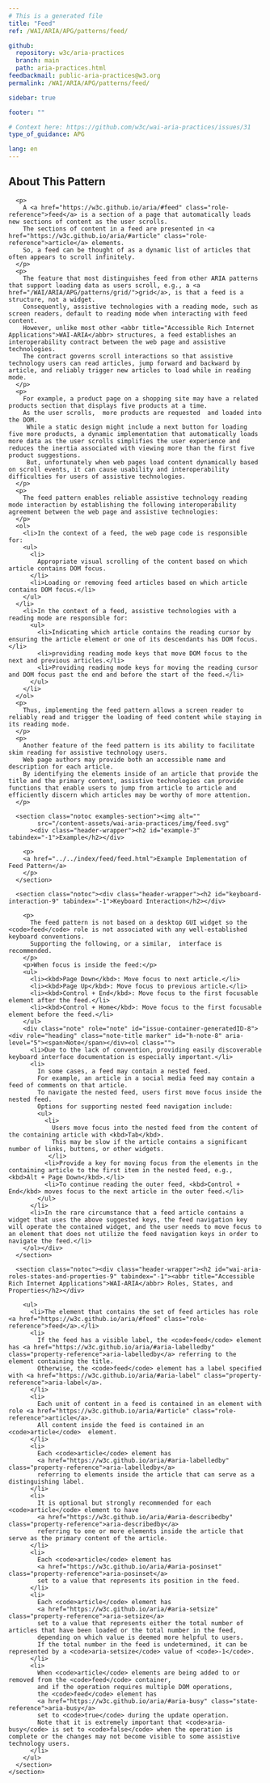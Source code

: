 ```yaml
---
# This is a generated file
title: "Feed"
ref: /WAI/ARIA/APG/patterns/feed/

github:
  repository: w3c/aria-practices
  branch: main
  path: aria-practices.html
feedbackmail: public-aria-practices@w3.org
permalink: /WAI/ARIA/APG/patterns/feed/

sidebar: true

footer: ""

# Context here: https://github.com/w3c/wai-aria-practices/issues/31
type_of_guidance: APG

lang: en
---
```



<link rel="stylesheet" href="/content-assets/wai-aria-practices/styles.css">
<!-- Code highlighting styles -->
<link rel="stylesheet" href="/WAI/ARIA/APG/index/css/github.css">

<script>
const addBodyClass = "pattern-page";
const enableSidebar = true;
if (addBodyClass) document.body.classList.add(addBodyClass);
if (enableSidebar) document.body.classList.add('has-sidebar');
</script>
    
<div>
<section class="widget" id="feed"><h2 id="about-this-pattern" tabindex="-1">About This Pattern</h2><div class="header-wrapper"></div>
      
      <p>
        A <a href="https://w3c.github.io/aria/#feed" class="role-reference">feed</a> is a section of a page that automatically loads new sections of content as the user scrolls.
        The sections of content in a feed are presented in <a href="https://w3c.github.io/aria/#article" class="role-reference">article</a> elements.
        So, a feed can be thought of as a dynamic list of articles that often appears to scroll infinitely.
      </p>
      <p>
        The feature that most distinguishes feed from other ARIA patterns that support loading data as users scroll, e.g., a <a href="/WAI/ARIA/APG/patterns/grid/">grid</a>, is that a feed is a structure, not a widget.
        Consequently, assistive technologies with a reading mode, such as screen readers, default to reading mode when interacting with feed content.
        However, unlike most other <abbr title="Accessible Rich Internet Applications">WAI-ARIA</abbr> structures, a feed establishes an interoperability contract between the web page and assistive technologies.
        The contract governs scroll interactions so that assistive technology users can read articles, jump forward and backward by article, and reliably trigger new articles to load while in reading mode.
      </p>
      <p>
        For example, a product page on a shopping site may have a related products section that displays five products at a time.
        As the user scrolls,  more products are requested  and loaded into the DOM.
         While a static design might include a next button for loading five more products, a dynamic implementation that automatically loads more data as the user scrolls simplifies the user experience and reduces the inertia associated with viewing more than the first five product suggestions.
         But, unfortunately when web pages load content dynamically based on scroll events, it can cause usability and interoperability difficulties for users of assistive technologies.
      </p>
      <p>
        The feed pattern enables reliable assistive technology reading mode interaction by establishing the following interoperability agreement between the web page and assistive technologies:
      </p>
      <ol>
        <li>In the context of a feed, the web page code is responsible for:
        <ul>
          <li>
            Appropriate visual scrolling of the content based on which article contains DOM focus.
          </li>
          <li>Loading or removing feed articles based on which article contains DOM focus.</li>
        </ul>
      </li>
        <li>In the context of a feed, assistive technologies with a reading mode are responsible for:
          <ul>
            <li>Indicating which article contains the reading cursor by ensuring the article element or one of its descendants has DOM focus.</li>
            <li>providing reading mode keys that move DOM focus to the next and previous articles.</li>
            <li>Providing reading mode keys for moving the reading cursor and DOM focus past the end and before the start of the feed.</li>
          </ul>
        </li>
      </ol>
      <p>
        Thus, implementing the feed pattern allows a screen reader to reliably read and trigger the loading of feed content while staying in its reading mode.
      </p>
      <p>
        Another feature of the feed pattern is its ability to facilitate skim reading for assistive technology users.
        Web page authors may provide both an accessible name and description for each article.
        By identifying the elements inside of an article that provide the title and the primary content, assistive technologies can provide functions that enable users to jump from article to article and efficiently discern which articles may be worthy of more attention.
      </p>

      <section class="notoc examples-section"><img alt="" 
            src="/content-assets/wai-aria-practices/img/feed.svg"
          ><div class="header-wrapper"><h2 id="example-3" tabindex="-1">Example</h2></div>
        
        <p>
        <a href="../../index/feed/feed.html">Example Implementation of Feed Pattern</a>
        </p>
      </section>

      <section class="notoc"><div class="header-wrapper"><h2 id="keyboard-interaction-9" tabindex="-1">Keyboard Interaction</h2></div>
        
        <p>
          The feed pattern is not based on a desktop GUI widget so the <code>feed</code> role is not associated with any well-established keyboard conventions.
          Supporting the following, or a similar,  interface is recommended.
        </p>
        <p>When focus is inside the feed:</p>
        <ul>
          <li><kbd>Page Down</kbd>: Move focus to next article.</li>
          <li><kbd>Page Up</kbd>: Move focus to previous article.</li>
          <li><kbd>Control + End</kbd>: Move focus to the first focusable element after the feed.</li>
          <li><kbd>Control + Home</kbd>: Move focus to the first focusable element before the feed.</li>
        </ul>
        <div class="note" role="note" id="issue-container-generatedID-8"><div role="heading" class="note-title marker" id="h-note-8" aria-level="5"><span>Note</span></div><ol class="">
          <li>Due to the lack of convention, providing easily discoverable keyboard interface documentation is especially important.</li>
          <li>
            In some cases, a feed may contain a nested feed.
            For example, an article in a social media feed may contain a feed of comments on that article.
            To navigate the nested feed, users first move focus inside the nested feed.
            Options for supporting nested feed navigation include:
            <ul>
              <li>
                Users move focus into the nested feed from the content of the containing article with <kbd>Tab</kbd>.
                This may be slow if the article contains a significant number of links, buttons, or other widgets.
               </li>
              <li>Provide a key for moving focus from the elements in the containing article to the first item in the nested feed, e.g., <kbd>Alt + Page Down</kbd>.</li>
              <li>To continue reading the outer feed, <kbd>Control + End</kbd> moves focus to the next article in the outer feed.</li>
            </ul>
          </li>
          <li>In the rare circumstance that a feed article contains a widget that uses the above suggested keys, the feed navigation key will operate the contained widget, and the user needs to move focus to an element that does not utilize the feed navigation keys in order to navigate the feed.</li>
        </ol></div>
      </section>

      <section class="notoc"><div class="header-wrapper"><h2 id="wai-aria-roles-states-and-properties-9" tabindex="-1"><abbr title="Accessible Rich Internet Applications">WAI-ARIA</abbr> Roles, States, and Properties</h2></div>
        
        <ul>
          <li>The element that contains the set of feed articles has role <a href="https://w3c.github.io/aria/#feed" class="role-reference">feed</a>.</li>
          <li>
            If the feed has a visible label, the <code>feed</code> element has <a href="https://w3c.github.io/aria/#aria-labelledby" class="property-reference">aria-labelledby</a> referring to the element containing the title.
            Otherwise, the <code>feed</code> element has a label specified with <a href="https://w3c.github.io/aria/#aria-label" class="property-reference">aria-label</a>.
          </li>
          <li>
            Each unit of content in a feed is contained in an element with role <a href="https://w3c.github.io/aria/#article" class="role-reference">article</a>.
            All content inside the feed is contained in an <code>article</code>  element.
          </li>
          <li>
            Each <code>article</code> element has
            <a href="https://w3c.github.io/aria/#aria-labelledby" class="property-reference">aria-labelledby</a>
            referring to elements inside the article that can serve as a distinguishing label.
          </li>
          <li>
            It is optional but strongly recommended for each <code>article</code> element to have
            <a href="https://w3c.github.io/aria/#aria-describedby" class="property-reference">aria-describedby</a>
            referring to one or more elements inside the article that serve as the primary content of the article.
          </li>
          <li>
            Each <code>article</code> element has
            <a href="https://w3c.github.io/aria/#aria-posinset" class="property-reference">aria-posinset</a>
            set to a value that represents its position in the feed.
          </li>
          <li>
            Each <code>article</code> element has
            <a href="https://w3c.github.io/aria/#aria-setsize" class="property-reference">aria-setsize</a>
            set to a value that represents either the total number of articles that have been loaded or the total number in the feed,
            depending on which value is deemed more helpful to users.
            If the total number in the feed is undetermined, it can be represented by a <code>aria-setsize</code> value of <code>-1</code>.
          </li>
          <li>
            When <code>article</code> elements are being added to or removed from the <code>feed</code> container,
            and if the operation requires multiple DOM operations,
            the <code>feed</code> element has
            <a href="https://w3c.github.io/aria/#aria-busy" class="state-reference">aria-busy</a>
            set to <code>true</code> during the update operation.
            Note that it is extremely important that <code>aria-busy</code> is set to <code>false</code> when the operation is complete or the changes may not become visible to some assistive technology users.
          </li>
        </ul>
      </section>
    </section>
</div>
<script>
  var SkipToConfig = {
    settings: {
      skipTo: {
        displayOption: 'popup',
        attachElement: '#site-header',
        colorTheme: 'aria'
      }
    }
  };
</script>
<script src="/content-assets/wai-aria-practices/skipto.min.js"></script>
